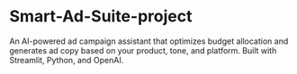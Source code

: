 # Smart-Ad-Suite-project
An AI-powered ad campaign assistant that optimizes budget allocation and generates ad copy based on your product, tone, and platform. Built with Streamlit, Python, and OpenAI.
